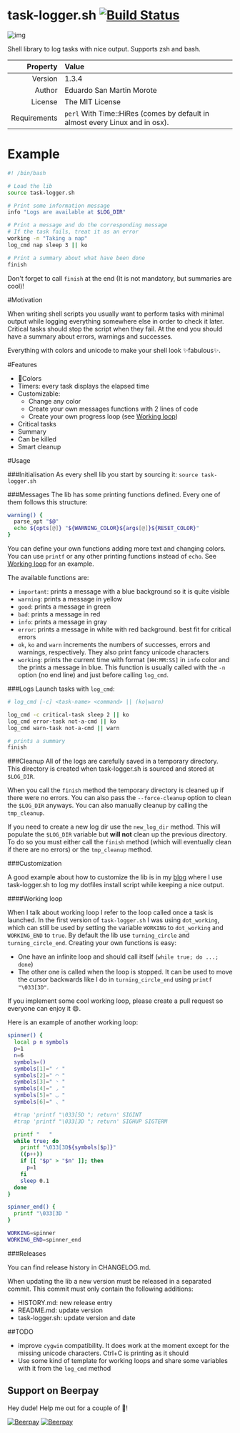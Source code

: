 task-logger.sh [![Build Status](https://travis-ci.org/posva/task-logger.sh.svg?branch=master)](https://travis-ci.org/posva/task-logger.sh)
===

![img](https://cloud.githubusercontent.com/assets/664177/7904349/fa16e226-07f7-11e5-91d5-7255b2c35930.gif)

Shell library to log tasks with nice output. Supports zsh and bash.

|      Property| Value                                                                       |
|-------------:|:----------------------------------------------------------------------------|
|      Version | 1.3.4                                                                       |
|       Author | Eduardo San Martin Morote                                                   |
|      License | The MIT License                                                             |
| Requirements | `perl` With Time::HiRes (comes by default in almost every Linux and in osx).|

# Example

```sh
#! /bin/bash

# Load the lib
source task-logger.sh

# Print some information message
info "Logs are available at $LOG_DIR"

# Print a message and do the corresponding message
# If the task fails, treat it as an error
working -n "Taking a nap"
log_cmd nap sleep 3 || ko

# Print a summary about what have been done
finish
```

Don't forget to call `finish` at the end (It is not mandatory, but summaries are
cool)!

#Motivation

When writing shell scripts you usually want to perform tasks with minimal output
while logging everything somewhere else in order to check it later.  Critical
tasks should stop the script when they fail. At the end you should have a
summary about errors, warnings and successes.

Everything with colors and unicode to make your shell look
:sparkles:fabulous:sparkles:.

#Features

* :lollipop:Colors
* Timers: every task displays the elapsed time
* Customizable:
  * Change any color
  * Create your own messages functions with 2 lines of code
  * Create your own progress loop (see [Working loop](#working-loop))
* Critical tasks
* Summary
* Can be killed
* Smart cleanup

#Usage

###Initialisation
As every shell lib you start by sourcing it: `source task-logger.sh`

###Messages
The lib has some printing functions defined. Every one of them follows this
structure:

```sh
warning() {
  parse_opt "$@"
  echo ${opts[@]} "${WARNING_COLOR}${args[@]}${RESET_COLOR}"
}
```

You can define your own functions adding more text and changing colors.
You can use `printf` or any other printing functions instead of `echo`.
See [Working loop](#working-loop) for an example.

The available functions are:

* `important`: prints a message with a blue background so it is quite visible
* `warning`: prints a message in yellow
* `good`: prints a message in green
* `bad`: prints a message in red
* `info`: prints a message in gray
* `error`: prints a message in white with red background. best fit for critical
    errors
* `ok`, `ko` and `warn` increments the numbers of successes, errors and
    warnings, respectively.  They also print fancy unicode characters
* `working`: prints the current time with format `[HH:MM:SS]` in `info` color
    and the prints a message in blue. This function is usually called with the
    `-n` option (no end line) and just before calling `log_cmd`.

###Logs
Launch tasks with `log_cmd`:

```sh
# log_cmd [-c] <task-name> <command> || (ko|warn)

log_cmd -c critical-task sleep 2 || ko
log_cmd error-task not-a-cmd || ko
log_cmd warn-task not-a-cmd || warn

# prints a summary
finish
```

###Cleanup
All of the logs are carefully saved in a temporary directory. This directory is
created when task-logger.sh is sourced and stored at `$LOG_DIR`.

When you call the `finish` method the temporary directory is cleaned up if there
were no errors. You can also pass the `--force-cleanup` option to clean the
`$LOG_DIR` anyways.  You can also manually cleanup by calling the `tmp_cleanup`.

If you need to create a new log dir use the `new_log_dir` method. This will
populate the `$LOG_DIR` variable but **will not** clean up the previous
directory. To do so you must either call the `finish` method (which will
eventually clean if there are no errors) or the `tmp_cleanup` method.

###Customization

A good example about how to customize the lib is in my
[blog](http://posva.net/shell/2015/02/03/using-task-loggersh/) where I use
task-logger.sh to log my dotfiles install script while keeping a nice output.

####Working loop

When I talk about working loop I refer to the loop called once a task is
launched. In the first version of `task-logger.sh` I was using `dot_working`,
which can still be used by setting the variable `WORKING` to `dot_working` and
`WORKING_END` to `true`. By default the lib use `turning_circle` and
`turning_circle_end`.  Creating your own functions is easy:

* One have an infinite loop and should call itself (`while true; do
...; done`)
* The other one is called when the loop is stopped. It can be used
to move the cursor backwards like I do in `turning_circle_end` using `printf
"\033[3D"`.

If you implement some cool working loop, please create a pull request so
everyone can enjoy it :smile:.

Here is an example of another working loop:

```sh
spinner() {
  local p n symbols
  p=1
  n=6
  symbols=()
  symbols[1]=" ◜ "
  symbols[2]=" ◠ "
  symbols[3]=" ◝ "
  symbols[4]=" ◞ "
  symbols[5]=" ◡ "
  symbols[6]=" ◟ "

  #trap 'printf "\033[5D "; return' SIGINT
  #trap 'printf "\033[3D "; return' SIGHUP SIGTERM

  printf "   "
  while true; do
    printf "\033[3D${symbols[$p]}"
    ((p++))
    if [[ "$p" > "$n" ]]; then
      p=1
    fi
    sleep 0.1
  done
}

spinner_end() {
  printf "\033[3D "
}

WORKING=spinner
WORKING_END=spinner_end

```

###Releases

You can find release history in CHANGELOG.md.

When updating the lib a new version must be released in a separated commit.
This commit must only contain the following additions:
* HISTORY.md: new release entry
* README.md: update version
* task-logger.sh: update version and date

##TODO

* improve `cygwin` compatibility. It does work at the moment except for the
    missing unicode characters. Ctrl+C is printing as it should
* Use some kind of template for working loops and share some variables with it
    from the `log_cmd` method


## Support on Beerpay
Hey dude! Help me out for a couple of :beers:!

[![Beerpay](https://beerpay.io/posva/task-logger.sh/badge.svg?style=beer-square)](https://beerpay.io/posva/task-logger.sh)  [![Beerpay](https://beerpay.io/posva/task-logger.sh/make-wish.svg?style=flat-square)](https://beerpay.io/posva/task-logger.sh?focus=wish)